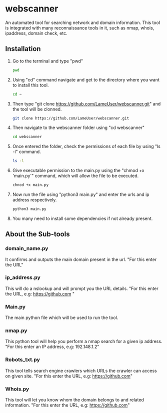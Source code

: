 # webscanner

An automated tool for searching network and domain information. This tool is integrated with many reconnaissance tools in it, such as nmap, whois, ipaddress, domain check, etc. 


## Installation

1. Go to the terminal and type "pwd"
   ```sh
   pwd
   ```

2. Using "cd" command navigate and get to the directory where you want to install this tool.
   ```sh
   cd ~ 
   ```

3. Then type "git clone https://github.com/LameUser/webscanner.git" and the tool will be clonned.
   ```sh
   git clone https://github.com/LameUser/webscanner.git
   ```

4. Then navigate to the webscanner folder using "cd webscanner"
   ```sh
   cd webscanner
   ```
   
6. Once entered the folder, check the permissions of each file by using "ls -l" command.
   ```sh
   ls -l
   ```

7. Give executable permission to the main.py using the "chmod +x 'main.py'" command, which will allow the file to be executed.
   ```sh
   chnod +x main.py
   ```
   
8. Now run the file using "python3 main.py" and enter the urls and ip address respectively.
   ```sh
   python3 main.py
   ```
   
9. You many need to install some dependencies if not already present.




## About the Sub-tools

### domain_name.py

It confirms and outputs the main domain present in the url.
"For this enter the URL"

### ip_address.py

This will do a nslookup and will prompt you the URL details.
"For this enter the URL, e.g: https://github.com "

### Main.py

The main python file which will be used to run the tool.

### nmap.py

This python tool will help you perform a nmap search for a given ip address.
"For this enter an IP address, e.g: 192.148.1.2"

### Robots_txt.py

This tool tells search engine crawlers which URLs the crawler can access on given site.
"For this enter the URL, e.g: https://github.com"

### Whois.py

This tool will let you know whom the domain belongs to and related information.
"For this enter the URL, e.g: https://github.com"
